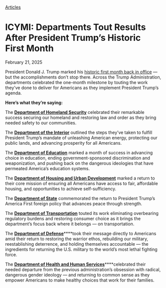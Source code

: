 [Articles](https://www.whitehouse.gov/articles/)

# 					ICYMI: Departments Tout Results After President Trump’s Historic First Month				

February 21, 2025

President Donald J. Trump marked his [historic first month back in office](https://www.whitehouse.gov/articles/2025/02/america-is-back-and-president-trump-is-just-getting-started/) — but the accomplishments don’t stop there. Across the Trump Administration, departments celebrated the one-month milestone by touting the work they’ve done to deliver for Americans as they implement President Trump’s agenda.

**Here’s what they’re saying:**

The [**Department of Homeland Security**](https://x.com/DHSgov/status/1892702065585017305) celebrated their remarkable success securing our homeland and restoring law and order as they bring needed safety to our communities.[](https://x.com/DHSgov/status/1892698069105246530)
[](https://x.com/DHSgov/status/1892702065585017305)

The [**Department of the Interior**](https://x.com/SecretaryBurgum/status/1892695932451405978) outlined the steps they’ve taken to fulfill President Trump’s mandate of unleashing American energy, protecting our public lands, and advancing prosperity for all Americans.[](https://x.com/SecretaryBurgum/status/1892695932451405978)
[](https://x.com/SecretaryBurgum/status/1892695932451405978)

The [**Department of Education**](https://x.com/usedgov/status/1892620831684985289) marked a month of success in advancing choice in education, ending government-sponsored discrimination and weaponization, and pushing back on the dangerous ideologies that have permeated America’s education systems.[](https://x.com/usedgov/status/1892620831684985289)
[](https://x.com/usedgov/status/1892620831684985289)

The [**Department of Housing and Urban Development**](https://x.com/HUDgov/status/1892733475733618845) marked a return to their core mission of ensuring all Americans have access to fair, affordable housing, and opportunities to achieve self-sufficiency.[](https://x.com/HUDgov/status/1892733475733618845)
[](https://x.com/HUDgov/status/1892733475733618845)

The [**Department of State**](https://x.com/StateDept/status/1892765296278310969) commemorated the return to President Trump’s America First foreign policy that advances peace through strength.[](https://x.com/StateDept/status/1892765296278310969)
[](https://x.com/StateDept/status/1892765296278310969)

The **[Department of Transportation](https://x.com/secduffy/status/1892954535930261926?s=46)** touted its work eliminating overbearing regulatory burdens and restoring consumer choice as it brings the department’s focus back where it belongs — on transportation.
[](https://x.com/secduffy/status/1892954535930261926?s=46)

The [**Department of Defense**](https://x.com/DeptofDefense/status/1892702578418327972)****took their message directly to Americans amid their return to restoring the warrior ethos, rebuilding our military, reestablishing deterrence, and holding themselves accountable — the ingredients for returning the U.S. military to the world’s most lethal fighting force.[](https://x.com/DeptofDefense/status/1892702578418327972)
[](https://x.com/DeptofDefense/status/1892702578418327972)

The [**Department of Health and Human Services**](https://x.com/HHSGov/status/1892731580218474861)****celebrated their needed departure from the previous administration’s obsession with radical, dangerous gender ideology — and returning to common sense as they empower Americans to make healthy choices that work for their families.[](https://x.com/HHSGov/status/1892731580218474861)
[](https://x.com/HHSGov/status/1892731580218474861)
